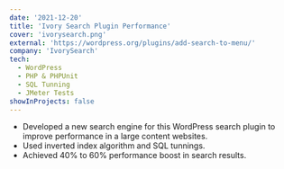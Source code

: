 ```yaml
---
date: '2021-12-20'
title: 'Ivory Search Plugin Performance'
cover: 'ivorysearch.png'
external: 'https://wordpress.org/plugins/add-search-to-menu/'
company: 'IvorySearch'
tech:
  - WordPress
  - PHP & PHPUnit
  - SQL Tunning
  - JMeter Tests
showInProjects: false
---
```


- Developed a new search engine for this WordPress search plugin to improve performance in a large content websites.
- Used inverted index algorithm and SQL tunnings.
- Achieved 40% to 60% performance boost in search results.
